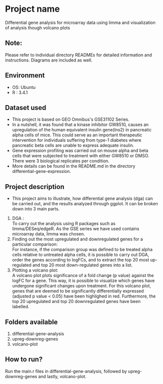 # Project name
Differential gene analysis for microarray data using limma and visualization of analysis though volcano plots

## Note:
Please refer to individual directory READMEs for detailed information and instructions. Diagrams are included as well.

## Environment
- OS: Ubuntu
- R : 3.4.1

## Dataset used
- This project is based on GEO Omnibus's GSE31102 Series. 
- In a nutshell, it was found that a kinase inhibitor GW8510, causes an upregulation of the human equivalent insulin gene(Ins2) in 
pancreatic alpha cells of mice. This could serve as an important therapeutic intervention for individuals suffering from type-1 diabetes where pancreatic beta cells are
unable to express adequate insulin. 
- Gene expression profiling was carried out on mouse alpha and beta cells that were subjected to treatment with either GW8510 or DMSO. There
were 3 biological replicates per condition.
- More details can be found in the README.md in the directory differential-gene-expression.

## Project description
- This project aims to illustrate, how differential gene analysis (dga) can be carried out, and the results analyzed through ggplot. It can
be broken down into 3 main parts.
1. DGA : <br>
To carry out the analysis using R packages such as limma/DESeq/edgeR. As the GSE series we have used contains microarray data, limma was chosen.
2. Finding out the most upregulated and downregulated genes for a particular comparison: <br>
For instance, if the comparison group was defined to be treated alpha cells relative to untreated alpha cells, it is possible to carry out DGA, order the genes according to logFCs, and to extract the top 20 most up-regulated and top 20 most down-regulated genes into a list.
3. Plotting a volcano plot: <br>
A volcano plot plots significance of a fold change (p value) against the logFC for a gene. This way, it is possible to visualize which genes have undergone significant changes upon treatment. For this volcano plot, genes that are deemed to be significantly differentially expressed (adjusted p value < 0.05) have been highlighed in red. Furthermore, the top 20 upregulated and top 20 downregulated genes have been labelled.

## Folders available
1. differential-gene-analysis
2. upreg-downreg-genes
3. volcano-plot

## How to run?
Run the main.r files in differential-gene-analysis, followed by upreg-downreg-genes and lastly, volcano-plot.
